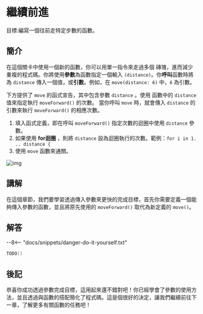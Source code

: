 # 繼續前進

目標:編寫一個往前走特定步數的函數。

## 簡介

在這個關卡中使用一個新的函數，你可以用單一指令來走過多個
磚塊，進而減少重複的程式碼。你將使用**參數**為函數指定一個輸入 `(distance)`。你**呼叫**函數時將為 `distance` 傳入一個值，或**引數**。例如，在 `move(distance: 6)` 中，`6` 為引數。

下方提供了 `move` 的函式宣告，其中包含參數 `distance` 。使用
函數中的 `distance` 值來指定執行 `moveForward()` 的次數。
當你呼叫 `move` 時，就會傳入 `distance` 的引數來執行
`moveForward()` 的相應次數。

1. 填入函式定義，即在呼叫 `moveForward()` 指定次數的迴圈中使用 `distance` 參數。
2. 如果使用 **for迴圈** ，則將 `distance` 設為迴圈執行的次數。範例：`for i in 1. .. distance {`
3. 使用 `move` 函數來通關。

![img](https://ppt.cc/fddEQx)

## 講解

在這個章節，我們要學習透過傳入參數來更快的完成目標，首先你需要定義一個能夠傳入參數的函數，並且將原先使用的 `moveForward()` 取代為新定義的 `move()`。

## 解答

--8<-- "docs/snippets/danger-do-it-yourself.txt"

```swift linenums="1"
TODO()
```

## 後記

恭喜你成功透過參數完成目標，這用起來還不錯對吧！你已經學會了參數的使用方法，並且透過與函數的搭配簡化了程式碼。這是個很好的決定，讓我們繼續前往下一章，了解更多有關函數的任務吧！
